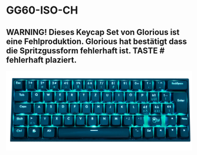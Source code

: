 
# GG60-ISO-CH
## WARNING! Dieses Keycap Set von Glorious ist eine Fehlproduktion. Glorious hat bestätigt dass die Spritzgussform fehlerhaft ist. TASTE # fehlerhaft plaziert.

![LAYOUT](/gg60_iso_ch.JPG)
